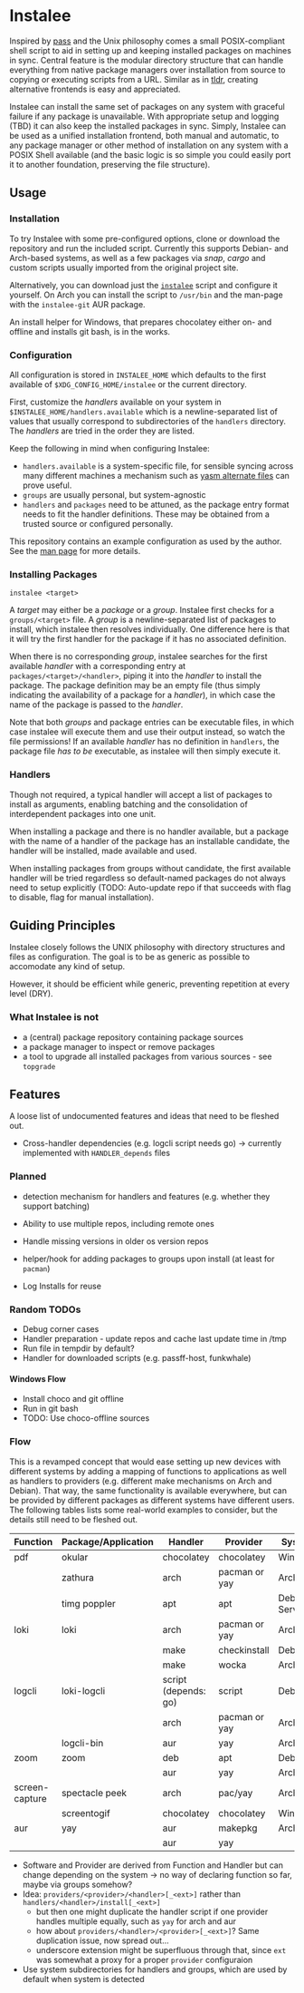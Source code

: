 # Instalee

Inspired by [pass](passwordstore.org "The standard Unix password manager")
and the Unix philosophy 
comes a small POSIX-compliant shell script
to aid in setting up and keeping installed packages on machines in sync.
Central feature is the modular directory structure 
that can handle everything from native package managers 
over installation from source
to copying or executing scripts from a URL.
Similar as in [tldr](https://github.com/tldr-pages/tldr),
creating alternative frontends is easy and appreciated.

Instalee can install the same set of packages on any system
with graceful failure if any package is unavailable.
With appropriate setup and logging (TBD)
it can also keep the installed packages in sync.
Simply, Instalee can be used as a unified installation frontend,
both manual and automatic,
to any package manager or other method of installation
on any system with a POSIX Shell available
(and the basic logic is so simple 
you could easily port it to another foundation,
preserving the file structure).

## Usage

### Installation

To try Instalee with some pre-configured options,
clone or download the repository and run the included script.
Currently this supports Debian- and Arch-based systems,
as well as a few packages via *snap*, *cargo* and custom scripts
usually imported from the original project site.

Alternatively, you can download just the [`instalee`](./instalee) script
and configure it yourself.
On Arch you can install the script to `/usr/bin` 
and the man-page with the `instalee-git` AUR package.

An install helper for Windows,
that prepares chocolatey either on- and offline
and installs git bash, is in the works.

### Configuration

All configuration is stored in `INSTALEE_HOME` 
which defaults to the first available of
`$XDG_CONFIG_HOME/instalee` or the current directory.

First, customize the _handlers_ available on your system 
in `$INSTALEE_HOME/handlers.available`
which is a newline-separated list of values 
that usually correspond to subdirectories of the `handlers` directory.
The _handlers_ are tried in the order they are listed.

Keep the following in mind when configuring Instalee:
- `handlers.available` is a system-specific file,
  for sensible syncing across many different machines
  a mechanism such as [yasm alternate files](https://yadm.io/docs/alternates)
  can prove useful.
- `groups` are usually personal, but system-agnostic
- `handlers` and `packages` need to be attuned,
  as the package entry format needs to fit the handler definitions.
  These may be obtained from a trusted source
  or configured personally.

This repository contains an example configuration as used by the author.
See the [man page](instalee.1) for more details.

### Installing Packages

`instalee <target>`

A _target_ may either be a _package_ or a _group_.
Instalee first checks for a `groups/<target>` file.
A _group_ is a newline-separated list of packages to install,
which instalee then resolves individually.
One difference here is that it will try the first handler for the package
if it has no associated definition.

When there is no corresponding _group_,
instalee searches for the first available _handler_
with a corresponding entry at `packages/<target>/<handler>`,
piping it into the _handler_ to install the package.
The package definition may be an empty file
(thus simply indicating the availability of a package for a _handler_),
in which case the name of the package is passed to the _handler_.

Note that both _groups_ and package entries can be executable files,
in which case instalee will execute them and use their output instead,
so watch the file permissions!
If an available _handler_ has no definition in `handlers`,
the package file _has to be_ executable,
as instalee will then simply execute it.

### Handlers

Though not required,
a typical handler will accept a list of packages to install as arguments,
enabling batching and the consolidation of interdependent packages into one unit.

When installing a package and there is no handler available,
but a package with the name of a handler of the package has an installable candidate,
the handler will be installed, made available and used.

When installing packages from groups without candidate,
the first available handler will be tried regardless
so default-named packages do not always need to setup explicitly
(TODO: Auto-update repo if that succeeds with flag to disable,
flag for manual installation).

## Guiding Principles

Instalee closely follows the UNIX philosophy with directory structures and files as configuration.
The goal is to be as generic as possible to accomodate any kind of setup.

However, it should be efficient while generic,
preventing repetition at every level (DRY).

### What Instalee is not
- a (central) package repository containing package sources
- a package manager to inspect or remove packages
- a tool to upgrade all installed packages from various sources -
  see `topgrade`

## Features

A loose list of undocumented features 
and ideas that need to be fleshed out.

- Cross-handler dependencies (e.g. logcli script needs go)
  -> currently implemented with `HANDLER_depends` files

### Planned
- detection mechanism for handlers and features
  (e.g. whether they support batching)
- Ability to use multiple repos, including remote ones
- Handle missing versions in older os version repos

- helper/hook for adding packages to groups upon install
  (at least for `pacman`)
- Log Installs for reuse

### Random TODOs
- Debug corner cases
- Handler preparation - update repos and cache last update time in /tmp
- Run file in tempdir by default?
- Handler for downloaded scripts (e.g. passff-host, funkwhale)

#### Windows Flow
- Install choco and git offline
- Run in git bash
- TODO: Use choco-offline sources

### Flow
This is a revamped concept 
that would ease setting up new devices with different systems
by adding a mapping of functions to applications
as well as handlers to providers
(e.g. different make mechanisms on Arch and Debian).
That way, the same functionality is available everywhere,
but can be provided by different packages
as different systems have different users.
The following tables lists some real-world examples to consider,
but the details still need to be fleshed out.

| Function       | Package/Application | Handler              | Provider      | System        |
|----------------|---------------------|----------------------|---------------|---------------|
| pdf            | okular              | chocolatey           | chocolatey    | Windows       |
|                | zathura             | arch                 | pacman or yay | Arch          |
|                | timg poppler        | apt                  | apt           | Debian Server |
| loki           | loki                | arch                 | pacman or yay | Arch          |
|                |                     | make                 | checkinstall  | Debian        |
|                |                     | make                 | wocka         | Arch          |
| logcli         | loki-logcli         | script (depends: go) | script        | Debian        |
|                |                     | arch                 | pacman or yay | Arch          |
|                | logcli-bin          | aur                  | yay           | Arch          |
| zoom           | zoom                | deb                  | apt           | Debian        |
|                |                     | aur                  | yay           | Arch          |
| screen-capture | spectacle peek      | arch                 | pac/yay       | Arch          |
|                | screentogif         | chocolatey           | chocolatey    | Windows       |
| aur            | yay                 | aur                  | makepkg       | Arch          |
|                |                     | aur                  | yay           |               |

- Software and Provider are derived from Function and Handler but can change depending on the system
  -> no way of declaring function so far, maybe via groups somehow?
- Idea: `providers/<provider>/<handler>[_<ext>]` rather than `handlers/<handler>/install[_<ext>]`
  + but then one might duplicate the handler script if one provider handles multiple equally,
    such as `yay` for arch and aur
  + how about `providers/<handler>/<provider>[_<ext>]`? 
    Same duplication issue, now spread out...
  + underscore extension might be superfluous through that, since `ext` was somewhat a proxy for a proper `provider` configuraion
- Use system subdirectories for handlers and groups,
  which are used by default when system is detected

